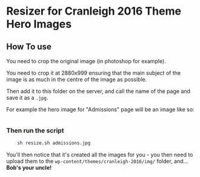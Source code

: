# Resizer for Cranleigh 2016 Theme Hero Images
## How To use
You need to crop the original image (in photoshop for example). 

You need to crop it at 2880x999 ensuring that the main subject of the image is as much in the centre of the image as possible.

Then add it to this folder on the server, and call the name of the page and save it as a `.jpg`. 

For example the hero image for "Admissions" page will be an image like so:
``` admissions.jpg
```
	

### Then run the script
```sh
	sh resize.sh admissions.jpg
```

You'll then notice that it's created all the images for you - you then need to upload them to the `wp-content/themes/cranleigh-2016/img/` folder, and... **Bob's your uncle!** 